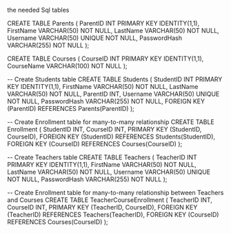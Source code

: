 the needed Sql tables 

CREATE TABLE Parents (
    ParentID INT PRIMARY KEY IDENTITY(1,1),
    FirstName VARCHAR(50) NOT NULL,
    LastName VARCHAR(50) NOT NULL,
    Username VARCHAR(50) UNIQUE NOT NULL,
    PasswordHash VARCHAR(255) NOT NULL
);


CREATE TABLE Courses (
    CourseID INT PRIMARY KEY IDENTITY(1,1),
    CourseName VARCHAR(100) NOT NULL
);


-- Create Students table
CREATE TABLE Students (
    StudentID INT PRIMARY KEY IDENTITY(1,1),
    FirstName VARCHAR(50) NOT NULL,
    LastName VARCHAR(50) NOT NULL,
    ParentID INT,
    Username VARCHAR(50) UNIQUE NOT NULL,
    PasswordHash VARCHAR(255) NOT NULL,
    FOREIGN KEY (ParentID) REFERENCES Parents(ParentID)
);

-- Create Enrollment table for many-to-many relationship
CREATE TABLE Enrollment (
    StudentID INT,
    CourseID INT,
    PRIMARY KEY (StudentID, CourseID),
    FOREIGN KEY (StudentID) REFERENCES Students(StudentID),
    FOREIGN KEY (CourseID) REFERENCES Courses(CourseID)
);



-- Create Teachers table
CREATE TABLE Teachers (
    TeacherID INT PRIMARY KEY IDENTITY(1,1),
    FirstName VARCHAR(50) NOT NULL,
    LastName VARCHAR(50) NOT NULL,
    Username VARCHAR(50) UNIQUE NOT NULL,
    PasswordHash VARCHAR(255) NOT NULL
);

-- Create Enrollment table for many-to-many relationship between Teachers and Courses
CREATE TABLE TeacherCourseEnrollment (
    TeacherID INT,
    CourseID INT,
    PRIMARY KEY (TeacherID, CourseID),
    FOREIGN KEY (TeacherID) REFERENCES Teachers(TeacherID),
    FOREIGN KEY (CourseID) REFERENCES Courses(CourseID)
);
